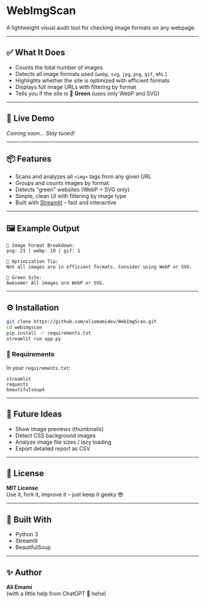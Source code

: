 # WebImgScan

A lightweight visual audit tool for checking image formats on any webpage.

---

## ✅ What It Does

- Counts the total number of images
- Detects all image formats used (`webp`, `svg`, `jpg`, `png`, `gif`, etc.)
- Highlights whether the site is optimized with efficient formats
- Displays full image URLs with filtering by format
- Tells you if the site is 💚 **Green** (uses only WebP and SVG)

---

## 🚀 Live Demo

_Coming soon... Stay tuned!_

---

## 📦 Features

- Scans and analyzes all `<img>` tags from any given URL
- Groups and counts images by format
- Detects "green" websites (WebP + SVG only)
- Simple, clean UI with filtering by image type
- Built with [Streamlit](https://streamlit.io/) – fast and interactive

---

## 🖼 Example Output

```
📸 Image Format Breakdown:
png: 21 | webp: 10 | gif: 1

🚨 Optimization Tip:
Not all images are in efficient formats. Consider using WebP or SVG.

🌱 Green Site:
Awesome! All images are WebP or SVG.
```

---

## ⚙️ Installation

```bash
git clone https://github.com/aliemamidev/WebImgScan.git
cd webimgscan
pip install -r requirements.txt
streamlit run app.py
```

### 🧪 Requirements

In your `requirements.txt`:

```
streamlit
requests
beautifulsoup4
```

---

## 🧠 Future Ideas

- Show image previews (thumbnails)
- Detect CSS background images
- Analyze image file sizes / lazy loading
- Export detailed report as CSV

---

## 📜 License

**MIT License**  
Use it, fork it, improve it – just keep it geeky 😎

---

## 🤖 Built With

- Python 3
- Streamlit
- BeautifulSoup

---

## ✨ Author

**Ali Emami**  
(with a little help from ChatGPT 🤖 hehe)

